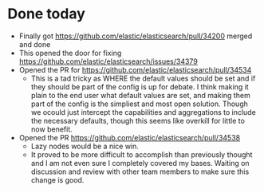 # Done today

* Finally got https://github.com/elastic/elasticsearch/pull/34200 merged and done
* This opened the door for fixing https://github.com/elastic/elasticsearch/issues/34379
* Opened the PR for https://github.com/elastic/elasticsearch/pull/34534
   * This is a tad tricky as WHERE the default values should be set and if they should be part of the config is up for debate. I think making it plain to the end user what default values are set, and making them part of the config is the simpliest and most open solution. Though we ocould just intercept the capabilities and aggregations to include the necessary defaults, though this seems like overkill for little to now benefit.
* Opened the PR https://github.com/elastic/elasticsearch/pull/34538
   * Lazy nodes would be a nice win.
   * It proved to be more difficult to accomplish than previously thought and I am not even sure I completely covered my bases. Waiting on discussion and review with other team members to make sure this change is good.

